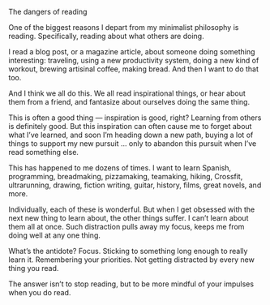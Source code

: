 The dangers of reading

One of the biggest reasons I depart from my minimalist philosophy is reading.
Specifically, reading about what others are doing.

I read a blog post, or a magazine article, about someone doing something
interesting: traveling, using a new productivity system, doing a new kind of
workout, brewing artisinal coffee, making bread. And then I want to do that
too.

And I think we all do this. We all read inspirational things, or hear about
them from a friend, and fantasize about ourselves doing the same thing.

This is often a good thing — inspiration is good, right? Learning from others
is definitely good. But this inspiration can often cause me to forget about
what I’ve learned, and soon I’m heading down a new path, buying a lot of things
to support my new pursuit … only to abandon this pursuit when I’ve read
something else.

This has happened to me dozens of times. I want to learn Spanish, programming,
breadmaking, pizzamaking, teamaking, hiking, Crossfit, ultrarunning, drawing,
fiction writing, guitar, history, films, great novels, and more.

Individually, each of these is wonderful. But when I get obsessed with the next
new thing to learn about, the other things suffer. I can’t learn about them all
at once. Such distraction pulls away my focus, keeps me from doing well at any
one thing.

What’s the antidote? Focus. Sticking to something long enough to really learn
it. Remembering your priorities. Not getting distracted by every new thing you
read.

The answer isn’t to stop reading, but to be more mindful of your impulses when
you do read.
